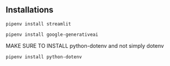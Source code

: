 

## Installations

~~~
pipenv install streamlit

pipenv install google-generativeai
~~~

MAKE SURE TO INSTALL python-dotenv and not simply dotenv
~~~
pipenv install python-dotenv
~~~